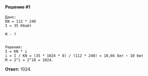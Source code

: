 #### Решение #1
```
Дано:
KN = 112 * 240
I = 35 Кбайт

M - ?


Решение:
I = KN * i
i = I / KN = (35 * 1024 * 8) / (112 * 240) = 10,66 бит ~ 10 бит
M = 2^i = 2^10 = 1024.
```

**Ответ:** 1024.
